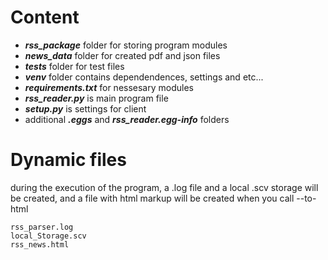 # Content
- ***rss_package*** folder for storing program modules
- ***news_data*** folder for created pdf and json files
- ***tests*** folder for test files
- ***venv*** folder contains dependendences, settings and etc...
- ***requirements.txt*** for nessesary modules
- ***rss_reader.py*** is main program file
- ***setup.py*** is settings for client
- additional ***.eggs*** and ***rss_reader.egg-info*** folders
# Dynamic files
during the execution of the program, a .log file and a local .scv storage will be created, and a file with html markup will be created when you call --to-html
```
rss_parser.log
local_Storage.scv
rss_news.html
```